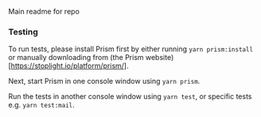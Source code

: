 Main readme for repo

### Testing
To run tests, please install Prism first by either running `yarn prism:install` or manually downloading from (the Prism website)[https://stoplight.io/platform/prism/].

Next, start Prism in one console window using `yarn prism`.

Run the tests in another console window using `yarn test`, or specific tests e.g. `yarn test:mail`.
